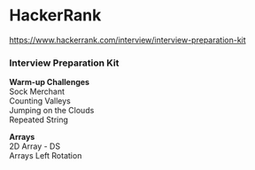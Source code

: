 # HackerRank

https://www.hackerrank.com/interview/interview-preparation-kit

<h3>Interview Preparation Kit</h3>

**Warm-up Challenges**<br>
Sock Merchant<br>
Counting Valleys<br>
Jumping on the Clouds<br>
Repeated String<br>

**Arrays**<br>
2D Array - DS<br>
Arrays Left Rotation<br>